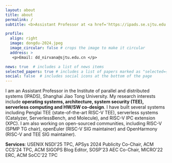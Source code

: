 ```yaml
---
layout: about
title: about
permalink: /
subtitle: <b>Assistant Professor at <a href='https://ipads.se.sjtu.edu.cn/'>IPADS Lab, Shanghai Jiao Tong University</a> </b>

profile:
  align: right
  image: dongdu-2024.jpeg
  image_circular: false # crops the image to make it circular
  address: >
   <p>Email: dd_nirvana@sjtu.edu.cn </p>

news: true  # includes a list of news items
selected_papers: true # includes a list of papers marked as "selected={true}"
social: false  # includes social icons at the bottom of the page
---
```


I am an Assistant Professor in the Institute of parallel and distributed systems (IPADS), Shanghai Jiao Tong University.
My research interests include <b>operating systems, architecture, system security (TEE), serverless computing and HW/SW co-design</b>.
I have built several systems including Penglai TEE (state-of-the-art RISC-V TEE), serverless systems (Catalyzer, ServerlessBench, and Molecule), and RISC-V IPC extension (XPC).
I am also working on open-sourced communities, including RISC-V (SPMP TG chair), openEuler (RISC-V SIG maintainer) and OpenHarmony (RISC-V and TEE SIG maintainer).

<b>Services</b>: USENIX NSDI'25 TPC, APSys 2024 Publicity Co-Chair, ACM CCS'24 TPC, ACM SIGOPS Blog Editor, SOSP'23 AEC Co-Chair, MICRO'22 ERC, ACM SoCC'22 TPC
